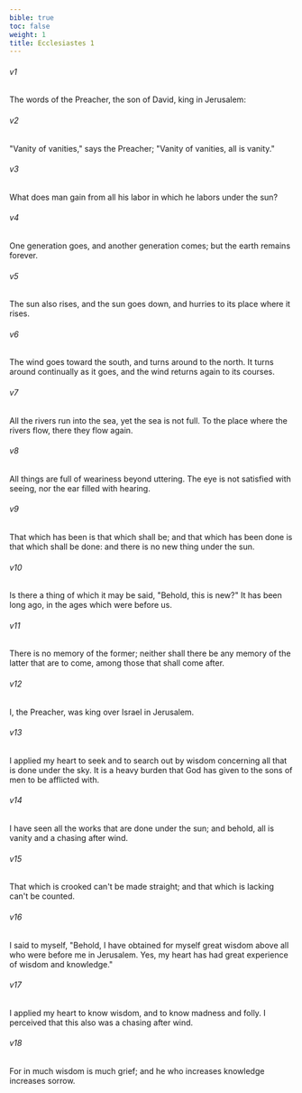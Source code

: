 ```yaml
---
bible: true
toc: false
weight: 1
title: Ecclesiastes 1
---
```




###### v1 
The words of the Preacher, the son of David, king in Jerusalem: 

###### v2 
"Vanity of vanities," says the Preacher; "Vanity of vanities, all is vanity." 

###### v3 
What does man gain from all his labor in which he labors under the sun? 

###### v4 
One generation goes, and another generation comes; but the earth remains forever. 

###### v5 
The sun also rises, and the sun goes down, and hurries to its place where it rises. 

###### v6 
The wind goes toward the south, and turns around to the north. It turns around continually as it goes, and the wind returns again to its courses. 

###### v7 
All the rivers run into the sea, yet the sea is not full. To the place where the rivers flow, there they flow again. 

###### v8 
All things are full of weariness beyond uttering. The eye is not satisfied with seeing, nor the ear filled with hearing. 

###### v9 
That which has been is that which shall be; and that which has been done is that which shall be done: and there is no new thing under the sun. 

###### v10 
Is there a thing of which it may be said, "Behold, this is new?" It has been long ago, in the ages which were before us. 

###### v11 
There is no memory of the former; neither shall there be any memory of the latter that are to come, among those that shall come after. 

###### v12 
I, the Preacher, was king over Israel in Jerusalem. 

###### v13 
I applied my heart to seek and to search out by wisdom concerning all that is done under the sky. It is a heavy burden that God has given to the sons of men to be afflicted with. 

###### v14 
I have seen all the works that are done under the sun; and behold, all is vanity and a chasing after wind. 

###### v15 
That which is crooked can't be made straight; and that which is lacking can't be counted. 

###### v16 
I said to myself, "Behold, I have obtained for myself great wisdom above all who were before me in Jerusalem. Yes, my heart has had great experience of wisdom and knowledge." 

###### v17 
I applied my heart to know wisdom, and to know madness and folly. I perceived that this also was a chasing after wind. 

###### v18 
For in much wisdom is much grief; and he who increases knowledge increases sorrow.
